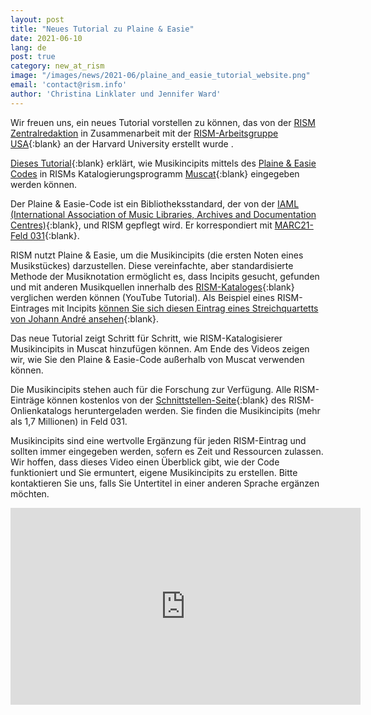 ```yaml
---
layout: post
title: "Neues Tutorial zu Plaine & Easie"
date: 2021-06-10
lang: de
post: true
category: new_at_rism
image: "/images/news/2021-06/plaine_and_easie_tutorial_website.png"
email: 'contact@rism.info'
author: 'Christina Linklater und Jennifer Ward'
---
```


Wir freuen uns, ein neues Tutorial vorstellen zu können, das von der [RISM Zentralredaktion](/editorial-center.html) in Zusammenarbeit mit der [RISM-Arbeitsgruppe USA](https://library.harvard.edu/libraries/loeb-music#rism){:blank} an der Harvard University erstellt wurde .  

[Dieses Tutorial](https://youtu.be/-HplUb_L1QY){:blank} erklärt, wie Musikincipits mittels des [Plaine & Easie Codes](https://www.iaml.info/plaine-easie-code) in RISMs Katalogierungsprogramm [Muscat](/community/muscat.html){:blank} eingegeben werden können.  

Der Plaine & Easie-Code ist ein Bibliotheksstandard, der von der [IAML (International Association of Music Libraries, Archives and Documentation Centres)](https://www.iaml.info/){:blank}, und RISM gepflegt wird. Er korrespondiert mit [MARC21-Feld 031](https://www.loc.gov/marc/bibliographic/bd031.html){:blank}.  

RISM nutzt Plaine & Easie, um die Musikincipits (die ersten Noten eines Musikstückes) darzustellen. Diese vereinfachte, aber standardisierte Methode der Musiknotation ermöglicht es, dass Incipits gesucht, gefunden und mit anderen Musikquellen innerhalb des [RISM-Kataloges](https://opac.rism.info/advanced-search){:blank} verglichen werden können (YouTube Tutorial). Als Beispiel eines RISM-Eintrages mit Incipits [können Sie sich diesen Eintrag eines Streichquartetts von Johann André ansehen](https://opac.rism.info/search?id=1001124579&View=rism){:blank}.  

Das neue Tutorial zeigt Schritt für Schritt, wie RISM-Katalogisierer Musikincipits in Muscat hinzufügen können. Am Ende des Videos zeigen wir, wie Sie den Plaine & Easie-Code außerhalb von Muscat verwenden können. 

Die Musikincipits stehen auch für die Forschung zur Verfügung. Alle RISM-Einträge können kostenlos von der [Schnittstellen-Seite](https://opac.rism.info/main-menu-/kachelmenu/data){:blank} des RISM-Onlienkatalogs heruntergeladen werden. Sie finden die Musikincipits (mehr als 1,7 Millionen) in Feld 031.

Musikincipits sind eine wertvolle Ergänzung für jeden RISM-Eintrag und sollten immer eingegeben werden, sofern es Zeit und Ressourcen zulassen. Wir hoffen, dass dieses Video einen Überblick gibt, wie der Code funktioniert und Sie ermuntert, eigene Musikincipits zu erstellen. Bitte kontaktieren Sie uns, falls Sie Untertitel in einer anderen Sprache ergänzen möchten.  

<iframe width="560" height="315" src="https://www.youtube.com/embed/-HplUb_L1QY" title="YouTube video player" frameborder="0" allow="accelerometer; autoplay; clipboard-write; encrypted-media; gyroscope; picture-in-picture" allowfullscreen></iframe>  
